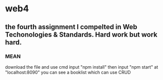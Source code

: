 # web4
## the fourth assignment I compelted in Web Techonologies & Standards. Hard work but work hard.
### MEAN
download the file and use cmd input "npm install"
then input "npm start"
at "localhost:8090"
you can see a booklist which can use CRUD
